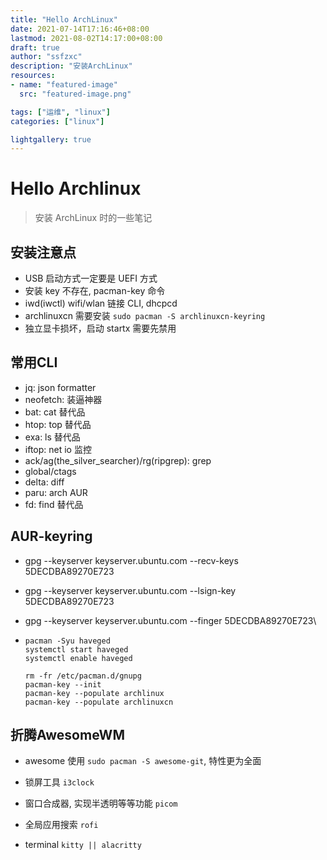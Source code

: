 ```yaml
---
title: "Hello ArchLinux"
date: 2021-07-14T17:16:46+08:00
lastmod: 2021-08-02T14:17:00+08:00
draft: true
author: "ssfzxc"
description: "安装ArchLinux"
resources:
- name: "featured-image"
  src: "featured-image.png"

tags: ["运维", "linux"]
categories: ["linux"]

lightgallery: true
---
```


# Hello Archlinux



> 安装 ArchLinux 时的一些笔记



##  安装注意点

- USB 启动方式一定要是 UEFI 方式
- 安装 key 不存在, pacman-key 命令
- iwd(iwctl) wifi/wlan 链接 CLI, dhcpcd
- archlinuxcn 需要安装   ```sudo pacman -S archlinuxcn-keyring```
- 独立显卡损坏，启动 startx 需要先禁用



## 常用CLI

- jq: json formatter
- neofetch: 装逼神器
- bat: cat 替代品
- htop: top 替代品
- exa: ls 替代品
- iftop: net io 监控
- ack/ag(the_silver_searcher)/rg(ripgrep): grep
- global/ctags
- delta: diff
- paru: arch AUR
- fd: find 替代品



## AUR-keyring

- gpg --keyserver keyserver.ubuntu.com --recv-keys 5DECDBA89270E723

- gpg --keyserver keyserver.ubuntu.com --lsign-key 5DECDBA89270E723

- gpg --keyserver keyserver.ubuntu.com --finger 5DECDBA89270E723\

- ```
  pacman -Syu haveged
  systemctl start haveged
  systemctl enable haveged
  
  rm -fr /etc/pacman.d/gnupg
  pacman-key --init
  pacman-key --populate archlinux
  pacman-key --populate archlinuxcn
  ```

## 折腾AwesomeWM

- awesome 使用 `sudo pacman -S awesome-git`, 特性更为全面

- 锁屏工具 `i3clock`

- 窗口合成器, 实现半透明等等功能 `picom`

- 全局应用搜索 `rofi`

- terminal `kitty || alacritty`

